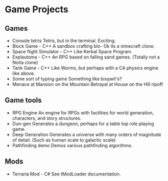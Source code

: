 # Game Projects

## Games

- Console tetris
Tetris, but in the terminal. Exciting.
- Block Game - C++
A sandbox crafting blo- Ok its a minecraft clone.
- Space flight Simulator - C++
Like Kerbal Space Program.
- Explautoma - C++
An RPG based on falling sand games. (Totally not a Noita clone)
- Tank Game - C++
Like Worms, but perhaps with a CA physics engine like above.
- Some sort of typing game
Something like bisqwit's?
- Menace at Mansion on the Mountain
Betrayal at House on the Hill ripoff

## Game tools

- RPG Engine
An engine for RPGs with facilities for world generation, characters, and story structures.
- Dun-gen
Generates a dungeon, perhaps for a table top role playing game.
- Deep Generation
Generates a universe with many orders of magnitude of detail. (Such as human scale to galactic scale)
- Pathfinding demo
Demos various pathfinding algorithms.

## Mods

- Terraria Mod - C#
See tModLoader documentation.
